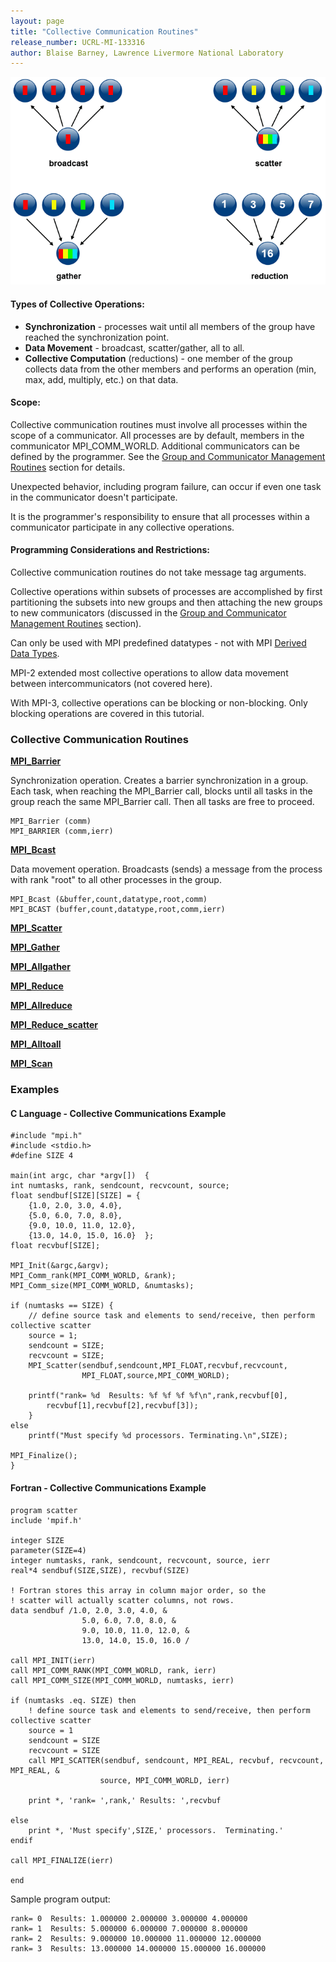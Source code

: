 ```yaml
---
layout: page
title: "Collective Communication Routines"
release_number: UCRL-MI-133316
author: Blaise Barney, Lawrence Livermore National Laboratory
---
```


![collective_comm](images/collective_comm.gif)

#### Types of Collective Operations: 

* **Synchronization** - processes wait until all members of the group have reached the synchronization point.
* **Data Movement** - broadcast, scatter/gather, all to all.
* **Collective Computation** (reductions) - one member of the group collects data from the other members and performs an operation (min, max, add, multiply, etc.) on that data.

#### Scope:

Collective communication routines must involve all processes within the scope of a communicator. All processes are by default, members in the communicator MPI_COMM_WORLD. Additional communicators can be defined by the programmer. See the [Group and Communicator Management Routines](management_routines) section for details.

Unexpected behavior, including program failure, can occur if even one task in the communicator doesn't participate.

It is the programmer's responsibility to ensure that all processes within a communicator participate in any collective operations.

#### Programming Considerations and Restrictions:

Collective communication routines do not take message tag arguments.

Collective operations within subsets of processes are accomplished by first partitioning the subsets into new groups and then attaching the new groups to new communicators (discussed in the [Group and Communicator Management Routines](management_routines) section).

Can only be used with MPI predefined datatypes - not with MPI [Derived Data Types](derived_data_types).

MPI-2 extended most collective operations to allow data movement between intercommunicators (not covered here).

With MPI-3, collective operations can be blocking or non-blocking. Only blocking operations are covered in this tutorial.

### Collective Communication Routines

[**MPI_Barrier**](collective_comms/MPI_Barrier.txt)

Synchronization operation. Creates a barrier synchronization in a group. Each task, when reaching the MPI_Barrier call, blocks until all tasks in the group reach the same MPI_Barrier call. Then all tasks are free to proceed.

```
MPI_Barrier (comm)
MPI_BARRIER (comm,ierr)
```

[**MPI_Bcast**](collective_comms/MPI_Bcast.txt)

Data movement operation. Broadcasts (sends) a message from the process with rank "root" to all other processes in the group. 

```
MPI_Bcast (&buffer,count,datatype,root,comm) 
MPI_BCAST (buffer,count,datatype,root,comm,ierr)
```

[**MPI_Scatter**](collective_comms/MPI_Scatter.txt)

[**MPI_Gather**](collective_comms/MPI_Gather.txt)

[**MPI_Allgather**](collective_comms/MPI_Allgather.txt)

[**MPI_Reduce**](collective_comms/MPI_Reduce.txt)

[**MPI_Allreduce**](collective_comms/MPI_Allreduce.txt)

[**MPI_Reduce_scatter**](collective_comms/MPI_Reduce_scatter.txt)

[**MPI_Alltoall**](collective_comms/MPI_Alltoall.txt)

[**MPI_Scan**](collective_comms/MPI_Scan.txt)

### Examples

#### C Language - Collective Communications Example
```
#include "mpi.h"
#include <stdio.h>
#define SIZE 4

main(int argc, char *argv[])  {
int numtasks, rank, sendcount, recvcount, source;
float sendbuf[SIZE][SIZE] = {
    {1.0, 2.0, 3.0, 4.0},
    {5.0, 6.0, 7.0, 8.0},
    {9.0, 10.0, 11.0, 12.0},
    {13.0, 14.0, 15.0, 16.0}  };
float recvbuf[SIZE];

MPI_Init(&argc,&argv);
MPI_Comm_rank(MPI_COMM_WORLD, &rank);
MPI_Comm_size(MPI_COMM_WORLD, &numtasks);

if (numtasks == SIZE) {
    // define source task and elements to send/receive, then perform collective scatter
    source = 1;
    sendcount = SIZE;
    recvcount = SIZE;
    MPI_Scatter(sendbuf,sendcount,MPI_FLOAT,recvbuf,recvcount,
                MPI_FLOAT,source,MPI_COMM_WORLD);

    printf("rank= %d  Results: %f %f %f %f\n",rank,recvbuf[0],
        recvbuf[1],recvbuf[2],recvbuf[3]);
    }
else
    printf("Must specify %d processors. Terminating.\n",SIZE);

MPI_Finalize();
}
```

#### Fortran - Collective Communications Example

```
program scatter
include 'mpif.h'

integer SIZE
parameter(SIZE=4)
integer numtasks, rank, sendcount, recvcount, source, ierr
real*4 sendbuf(SIZE,SIZE), recvbuf(SIZE)

! Fortran stores this array in column major order, so the 
! scatter will actually scatter columns, not rows.
data sendbuf /1.0, 2.0, 3.0, 4.0, &
                5.0, 6.0, 7.0, 8.0, &
                9.0, 10.0, 11.0, 12.0, &
                13.0, 14.0, 15.0, 16.0 /

call MPI_INIT(ierr)
call MPI_COMM_RANK(MPI_COMM_WORLD, rank, ierr)
call MPI_COMM_SIZE(MPI_COMM_WORLD, numtasks, ierr)

if (numtasks .eq. SIZE) then
    ! define source task and elements to send/receive, then perform collective scatter
    source = 1
    sendcount = SIZE
    recvcount = SIZE
    call MPI_SCATTER(sendbuf, sendcount, MPI_REAL, recvbuf, recvcount, MPI_REAL, &
                    source, MPI_COMM_WORLD, ierr)

    print *, 'rank= ',rank,' Results: ',recvbuf 

else
    print *, 'Must specify',SIZE,' processors.  Terminating.' 
endif

call MPI_FINALIZE(ierr)

end
```

Sample program output:

```
rank= 0  Results: 1.000000 2.000000 3.000000 4.000000
rank= 1  Results: 5.000000 6.000000 7.000000 8.000000
rank= 2  Results: 9.000000 10.000000 11.000000 12.000000
rank= 3  Results: 13.000000 14.000000 15.000000 16.000000
```
